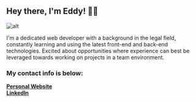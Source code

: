 ## Hey there, I'm Eddy! 👋🏻

![alt](https://lh3.googleusercontent.com/proxy/S9cqm6Ki-3b5XFZhuhgLQtGPS8OgyNrKrjcvhSfHisCqplLtGtZdzd-s33Io6zaY8R1F4OmDT1z091QuLCjXddQPqaGqnfDrfw)

I'm a dedicated web developer with a background in the legal field, constantly learning and using the latest front-end and back-end technologies. Excited about opportunities where experience can best be leveraged towards working on projects in a team environment. 

### My contact info is below:
**[Personal Website](https://www.eduardopuermas.com/)**  
**[LinkedIn](https://www.linkedin.com/in/epuermas/)**
